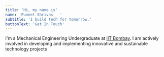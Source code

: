 ```yaml
---
title: 'Hi, my name is'
name: 'Puneet Shrivas	'
subtitle: 'I build tech for tomorrow.'
buttonText: 'Get In Touch'
---
```


I'm a Mechanical Engineering Undergraduate at [IIT Bombay](http://www.iitb.ac.in/). I am actively involved in developing and implementing innovative and sustainable technology projects 
